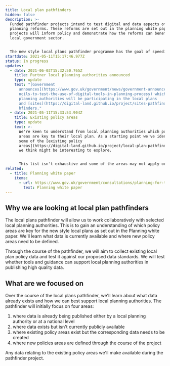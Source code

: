 ```yaml
---
title: Local plan pathfinders
hidden: false
description: >-
  Funded pathfinder projects intend to test digital and data aspects of the
  planning reforms. These reforms are set out in the planning white paper. The
  projects will inform policy and demonstrate how the reforms can benefit the
  local government sector.


  The new style local plans pathfinder programme has the goal of speeding up the planning process. It will bring together four local planning authorities to look at the digital transformation of their local plans. Transitioning to interactive map-based local plans will be underpinned by machine readable open data.
startdate: 2021-05-11T15:17:46.977Z
status: In progress
updates:
  - date: 2021-06-02T15:32:50.765Z
    title: Partner local planning authorities announced
    type: update
    text: "[Government
      announces](https://www.gov.uk/government/news/government-announces-10-cou\
      ncils-to-test-the-use-of-digital-tools-in-planning-process) which local
      planning authorities will be participating in the local plans
      and [sites](https://digital-land.github.io/project/sites-pathfinders) pat\
      hfinders."
  - date: 2021-05-11T15:33:53.904Z
    title: Existing policy areas
    type: update
    text: >-
      We're keen to understand from local planning authorities which policy
      areas are key to their local plan. As a starting point we've identified
      some of the [existing policy
      areas](https://digital-land.github.io/project/local-plan-pathfinders/list-of-existing-policy-areas) that
      we think might be interesting to explore.


      This list isn't exhaustive and some of the areas may not apply or be considered important to all local planning authorities.
related:
  - title: Planning white paper
    items:
      - url: https://www.gov.uk/government/consultations/planning-for-the-future
        text: Planning white paper
---
```

## Why we are looking at local plan pathfinders

The local plans pathfinder will allow us to work collaboratively with selected local planning authorities. This is to gain an understanding of which policy areas are key for the new style local plans as set out in the Planning white paper. We'll learn what data is currently available and where new policy areas need to be defined.

Through the course of the pathfinder, we will aim to collect existing local plan policy data and test it against our proposed data standards. We will test whether tools and guidance can support local planning authorities in publishing high quality data.

## What are we focused on

Over the course of the local plans pathfinder, we'll learn about what data already exists and how we can best support local planning authorities. The pathfinder will initially focus on four areas:

1. where data is already being published either by a local planning authority or at a national level
2. where data exists but isn't currently publicly available
3. where existing policy areas exist but the corresponding data needs to be created
4. where new policies areas are defined through the course of the project

Any data relating to the existing policy areas we'll make available during the pathfinder project.